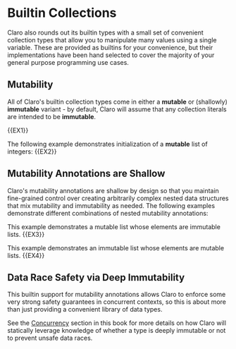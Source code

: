 # Builtin Collections

Claro also rounds out its builtin types with a small set of convenient collection types that allow you to manipulate
many values using a single variable. These are provided as builtins for your convenience, but their implementations have
been hand selected to cover the majority of your general purpose programming use cases.

## Mutability

All of Claro's builtin collection types come in either a **mutable** or (shallowly) **immutable** variant - by default, 
Claro will assume that any collection literals are intended to be __immutable__. 

{{EX1}}

The following example demonstrates initialization of a **mutable** list of integers:
{{EX2}}

## Mutability Annotations are Shallow

Claro's mutability annotations are shallow by design so that you maintain fine-grained control over creating arbitrarily
complex nested data structures that mix mutability and immutability as needed. The following examples demonstrate 
different combinations of nested mutability annotations:

This example demonstrates a mutable list whose elements are immutable lists.
{{EX3}}

This example demonstrates an immutable list whose elements are mutable lists.
{{EX4}}

## Data Race Safety via Deep Immutability

<div class="warning">
This builtin support for mutability annotations allows Claro to enforce some very strong safety guarantees in concurrent 
contexts, so this is about more than just providing a convenient library of data types.
</div>

See the [Concurrency](../concurrency.md) section in this book for more details on how Claro will statically leverage 
knowledge of whether a type is deeply immutable or not to prevent unsafe data races.